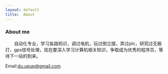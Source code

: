 ```yaml
---
layout: default
title:  About
---
```



### About me 

&emsp;&emsp;自动化专业，学习各路知识，调过电机，玩过倒立摆，弄过plc，研究过无极灯，gps信号处理，现在要深入学习计算机相关知识，争取成为优秀的程序员，等待下一站的到来。

Email:du.upup@gmail.com



